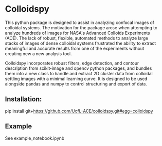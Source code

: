 # Colloidspy

This python package is designed to assist in analyzing confocal images of colloidal systems.
The motivation for the package arose when attempting to analyze hundreds of images for NASA's Advanced Colloids Experiments (ACE).
The lack of robust, flexible, automated methods to analyze large stacks of images of dense colloidal systems frustrated the ability to extract meaningful and accurate results from one of the experiments without creating new a new analysis tool.

Colloidspy incorporates robust filters, edge detection, and contour description from scikit-image and opencv python packages, and bundles them into  a new class to handle and extract 2D cluster data from colloidal settling images with a minimal learning curve.
It is designed to be used alongside pandas and numpy to control structuring and export of data.

## Installation:

pip install git+https://github.com/UofL-ACE/colloidspy.git#egg=colloidspy


## Example

See example_notebook.ipynb

